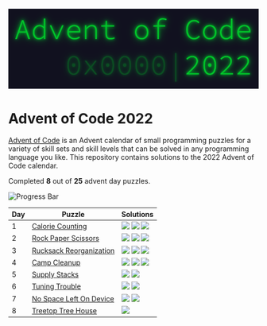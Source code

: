 <p align="center">
<img alt="Advent of Code 2022 Logo" src="docs/img/logo.png" width=600 />
</p>

# Advent of Code 2022

[Advent of Code](https://adventofcode.com) is an Advent calendar of small programming puzzles for a variety of skill sets and skill levels that can be solved in any programming language you like. This repository contains solutions to the 2022 Advent of Code calendar.

Completed **8** out of **25** advent day puzzles.

![Progress Bar](https://progress-bar.dev/32)

Day | Puzzle | Solutions
--- | --- | ---
1 | [Calorie Counting](https://adventofcode.com/2022/day/1) | [![](https://img.shields.io/badge/go-00ADD8?style=for-the-badge&logo=go&logoColor=FFFFFF)](Day_1_Calorie_Counting/Go/main.go) [![](https://img.shields.io/badge/python-3670A0?style=for-the-badge&logo=python&logoColor=FFDD54)](Day_1_Calorie_Counting/Python/main.py) [![](https://img.shields.io/badge/rust-000000?style=for-the-badge&logo=rust&logoColor=FFFFFF)](Day_1_Calorie_Counting/Rust/main.rs)
2 | [Rock Paper Scissors](https://adventofcode.com/2022/day/2) | [![](https://img.shields.io/badge/go-00ADD8?style=for-the-badge&logo=go&logoColor=FFFFFF)](Day_2_Rock_Paper_Scissors/Go/main.go) [![](https://img.shields.io/badge/python-3670A0?style=for-the-badge&logo=python&logoColor=FFDD54)](Day_2_Rock_Paper_Scissors/Python/main.py) [![](https://img.shields.io/badge/rust-000000?style=for-the-badge&logo=rust&logoColor=FFFFFF)](Day_2_Rock_Paper_Scissors/Rust/main.rs)
3 | [Rucksack Reorganization](https://adventofcode.com/2022/day/3) | [![](https://img.shields.io/badge/go-00ADD8?style=for-the-badge&logo=go&logoColor=FFFFFF)](Day_3_Rucksack_Reorganization/Go/main.go) [![](https://img.shields.io/badge/python-3670A0?style=for-the-badge&logo=python&logoColor=FFDD54)](Day_3_Rucksack_Reorganization/Python/main.py) [![](https://img.shields.io/badge/rust-000000?style=for-the-badge&logo=rust&logoColor=FFFFFF)](Day_3_Rucksack_Reorganization/Rust/main.rs)
4 | [Camp Cleanup](https://adventofcode.com/2022/day/4) | [![](https://img.shields.io/badge/go-00ADD8?style=for-the-badge&logo=go&logoColor=FFFFFF)](Day_4_Camp_Cleanup/Go/main.go) [![](https://img.shields.io/badge/python-3670A0?style=for-the-badge&logo=python&logoColor=FFDD54)](Day_4_Camp_Cleanup/Python/main.py) [![](https://img.shields.io/badge/rust-000000?style=for-the-badge&logo=rust&logoColor=FFFFFF)](Day_4_Camp_Cleanup/Rust/main.rs)
5 | [Supply Stacks](https://adventofcode.com/2022/day/5) | [![](https://img.shields.io/badge/go-00ADD8?style=for-the-badge&logo=go&logoColor=FFFFFF)](Day_5_Supply_Stacks/Go/main.go) [![](https://img.shields.io/badge/python-3670A0?style=for-the-badge&logo=python&logoColor=FFDD54)](Day_5_Supply_Stacks/Python/main.py)
6 | [Tuning Trouble](https://adventofcode.com/2022/day/6) | [![](https://img.shields.io/badge/go-00ADD8?style=for-the-badge&logo=go&logoColor=FFFFFF)](Day_6_Tuning_Trouble/Go/main.go) [![](https://img.shields.io/badge/python-3670A0?style=for-the-badge&logo=python&logoColor=FFDD54)](Day_6_Tuning_Trouble/Python/main.py)
7 | [No Space Left On Device](https://adventofcode.com/2022/day/7) | [![](https://img.shields.io/badge/go-00ADD8?style=for-the-badge&logo=go&logoColor=FFFFFF)](Day_7_No_Space_Left_On_Device/Go/main.go) [![](https://img.shields.io/badge/python-3670A0?style=for-the-badge&logo=python&logoColor=FFDD54)](Day_7_No_Space_Left_On_Device/Python/main.py)
8 | [Treetop Tree House](https://adventofcode.com/2022/day/8) | [![](https://img.shields.io/badge/python-3670A0?style=for-the-badge&logo=python&logoColor=FFDD54)](Day_8_Treetop_Tree_House/Python/main.py)

